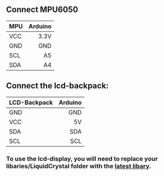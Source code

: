 
## Connect MPU6050

| MPU        | Arduino           |
| ------------- |-------------:|
| VCC      | 3.3V |
| GND      | GND     |
| SCL | A5      |
| SDA | A4      |

## Connect the lcd-backpack:

| LCD-Backpack        | Arduino           |
| ------------- |-------------:|
| GND      | GND |
| VCC      | 5V     |
| SDA | SDA      |
| SCL | SCL     

### To use the lcd-display, you will need to replace your libaries/LiquidCrystal folder with the [latest libary](https://bitbucket.org/fmalpartida/new-liquidcrystal/downloads/).
